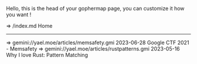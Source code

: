 Hello, this is the head of your gophermap page, you can
customize it how you want !

=>   /index.md Home

------------------------------------------------------------------
=> gemini://yael.moe/articles/memsafety.gmi 2023-06-28 Google CTF 2021 - Memsafety
=> gemini://yael.moe/articles/rustpatterns.gmi 2023-05-16 Why I love Rust: Pattern Matching
